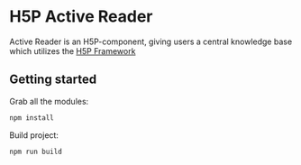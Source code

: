 # H5P Active Reader

Active Reader is an H5P-component, giving users a central knowledge base which utilizes the [H5P Framework](https://github.com/h5p)

## Getting started

Grab all the modules:

```bash
npm install
```

Build project:

```bash
npm run build
```
